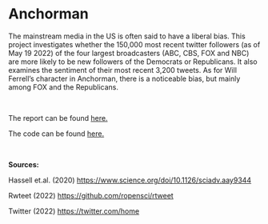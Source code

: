 # Anchorman

The mainstream media in the US is often said to have a liberal bias. This project investigates whether the 150,000 most recent twitter followers (as of May 19 2022) of the four largest broadcasters (ABC, CBS, FOX and NBC) are more likely to be new followers of the Democrats or Republicans. It also examines the sentiment of their most recent 3,200 tweets. As for Will Ferrell’s character in Anchorman, there is a noticeable bias, but mainly among FOX and the Republicans.

<br/>

The report can be found [here.](Anchorman.md)

The code can be found [here.](Anchorman.Rmd)

<br/>

**Sources:**

Hassell et.al. (2020) https://www.science.org/doi/10.1126/sciadv.aay9344

Rwteet (2022) https://github.com/ropensci/rtweet

Twitter (2022) https://twitter.com/home
